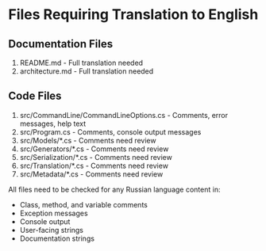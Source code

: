 # Files Requiring Translation to English

## Documentation Files
1. README.md - Full translation needed
2. architecture.md - Full translation needed

## Code Files
1. src/CommandLine/CommandLineOptions.cs - Comments, error messages, help text
2. src/Program.cs - Comments, console output messages
3. src/Models/*.cs - Comments need review
4. src/Generators/*.cs - Comments need review
5. src/Serialization/*.cs - Comments need review
6. src/Translation/*.cs - Comments need review
7. src/Metadata/*.cs - Comments need review

All files need to be checked for any Russian language content in:
- Class, method, and variable comments
- Exception messages
- Console output
- User-facing strings
- Documentation strings
